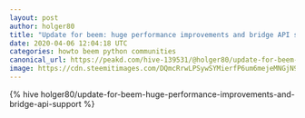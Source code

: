 ```yaml
---
layout: post
author: holger80
title: "Update for beem: huge performance improvements and bridge API support"
date: 2020-04-06 12:04:18 UTC
categories: howto beem python communities
canonical_url: https://peakd.com/hive-139531/@holger80/update-for-beem-huge-performance-improvements-and-bridge-api-support
image: https://cdn.steemitimages.com/DQmcRrwLPSywSYMierfP6um6mejeMNGjN9Rxw7audJqTDgb/beem-logo
---
```

{% hive holger80/update-for-beem-huge-performance-improvements-and-bridge-api-support %}
